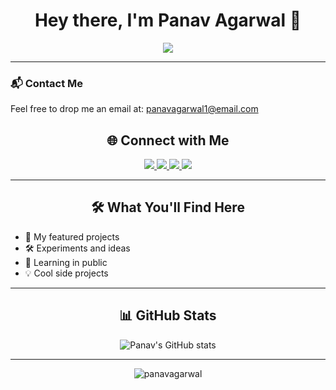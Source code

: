 <h1 align="center">Hey there, I'm Panav Agarwal 👋</h1>

<p align="center">
  <img src="https://readme-typing-svg.demolab.com/?lines=Full-stack+Dev+%7C+AIML+Enthusiast+%7C+Lifelong+Learner;&center=true&width=600&height=45&color=3DB2FF&pause=1000" />
</p>

---
### 📬 Contact Me

Feel free to drop me an email at: [panavagarwal1@email.com](mailto:panavagarwal1@email.com)

<h2 align="center">🌐 Connect with Me</h2>

<p align="center">
  <a href="https://leetcode.com/u/panavagarwal1/" target="_blank" rel="noopener noreferrer">
  <img src="https://img.shields.io/badge/LeetCode-FFA116?style=for-the-badge&logo=leetcode&logoColor=black" />
  </a>
  <a href="https://github.com/PanavAgarwal-03" target="_blank" rel="noopener noreferrer">
    <img src="https://img.shields.io/badge/GitHub-100000?style=for-the-badge&logo=github&logoColor=white" />
  </a>
  <a href="https://www.linkedin.com/in/panav-agarwal-8b07ab249/" target="_blank" rel="noopener noreferrer">
    <img src="https://img.shields.io/badge/LinkedIn-0A66C2?style=for-the-badge&logo=linkedin&logoColor=white" />
  </a>
  <a href="https://panavagarwal.tech" target="_blank" rel="noopener noreferrer">
    <img src="https://img.shields.io/badge/Portfolio-121212?style=for-the-badge&logo=vercel&logoColor=white" />
  </a>
</p>

---

<h2 align="center">🛠️ What You'll Find Here</h2>

- 📄 My featured projects  
- 🛠️ Experiments and ideas  
- 🌱 Learning in public  
- 💡 Cool side projects

---

<h2 align="center">📊 GitHub Stats</h2>

<p align="center">
  <img src="https://github-readme-stats.vercel.app/api?username=PanavAgarwal-03&show_icons=true&theme=default" alt="Panav's GitHub stats" />
</p>

---


<p align="center">
  <img src="https://komarev.com/ghpvc/?username=PanavAgarwal-03&label=Profile%20views&color=0e75b6&style=flat" alt="panavagarwal" />
</p>
